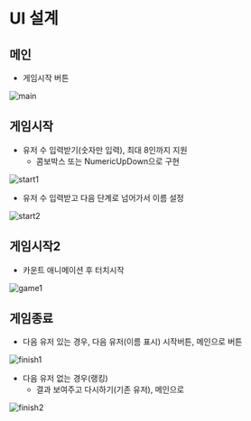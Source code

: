 # UI 설계

## 메인

* 게임시작 버튼

![main](https://github.com/younggeun0/TouchBattle/blob/master/ui_design/img/main.png?raw=true)

## 게임시작

* 유저 수 입력받기(숫자만 입력), 최대 8인까지 지원
  * 콤보박스 또는 NumericUpDown으로 구현

![start1](https://github.com/younggeun0/TouchBattle/blob/master/ui_design/img/start1.png?raw=true)

* 유저 수 입력받고 다음 단계로 넘어가서 이름 설정

![start2](https://github.com/younggeun0/TouchBattle/blob/master/ui_design/img/start2.png?raw=true)

## 게임시작2

* 카운트 애니메이션 후 터치시작

![game1](https://github.com/younggeun0/TouchBattle/blob/master/ui_design/img/game1.png?raw=true)

## 게임종료

* 다음 유저 있는 경우, 다음 유저(이름 표시) 시작버튼, 메인으로 버튼

![finish1](https://github.com/younggeun0/TouchBattle/blob/master/ui_design/img/finish1.png?raw=true)

* 다음 유저 없는 경우(랭킹)
  * 결과 보여주고 다시하기(기존 유저), 메인으로

![finish2](https://github.com/younggeun0/TouchBattle/blob/master/ui_design/img/finish2.png?raw=true)

